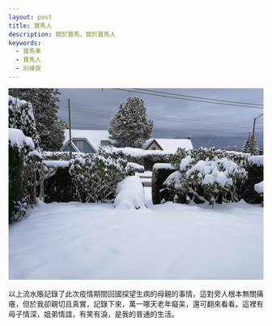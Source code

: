 ```yaml
---
layout: post
title: 寶馬人
description: 關於寶馬，關於寶馬人
keywords:
  - 寶馬車
  - 寶馬人
  - 別摸我
---
```


<p align="center"><img src="/public/images/2020-vancouver-snow.jpg" alt="2020-溫哥華-雪景" title="2020-溫哥華-雪景"></p>

以上流水賬記錄了此次疫情期間回國探望生病的母親的事情，這對旁人根本無關痛癢，但於我卻親切且真實，記錄下來，萬一哪天老年癡呆，還可翻來看看。這裡有母子情深，姐弟情誼，有笑有淚，是我的普通的生活。
